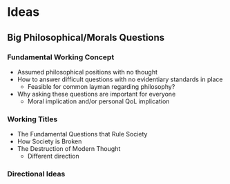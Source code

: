 # Ideas
## Big Philosophical/Morals Questions
### Fundamental Working Concept
- Assumed philosophical positions with no thought 
- How to answer difficult questions with no evidentiary standards in place
	- Feasible for common layman regarding philosophy? 
- Why asking these questions are important for everyone
	- Moral implication and/or personal QoL implication
### Working Titles
- The Fundamental Questions that Rule Society
- How Society is Broken
- The Destruction of Modern Thought
	- Different direction
### Directional Ideas